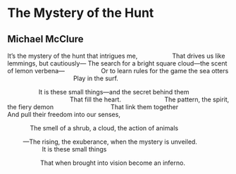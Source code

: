 # The Mystery of the Hunt
## Michael McClure
It’s the mystery of the hunt that intrigues me,
                   That drives us like lemmings, but cautiously—
The search for a bright square cloud—the scent of lemon verbena—
                    Or to learn rules for the game the sea otters
                                      Play in the surf.

                  It is these small things—and the secret behind them
                                    That fill the heart.
                        The pattern, the spirit, the fiery demon
                                That link them together
                      And pull their freedom into our senses,

             The smell of a shrub, a cloud, the action of animals

         —The rising, the exuberance, when the mystery is unveiled.
                                 It is these small things

                   That when brought into vision become an inferno.
﻿